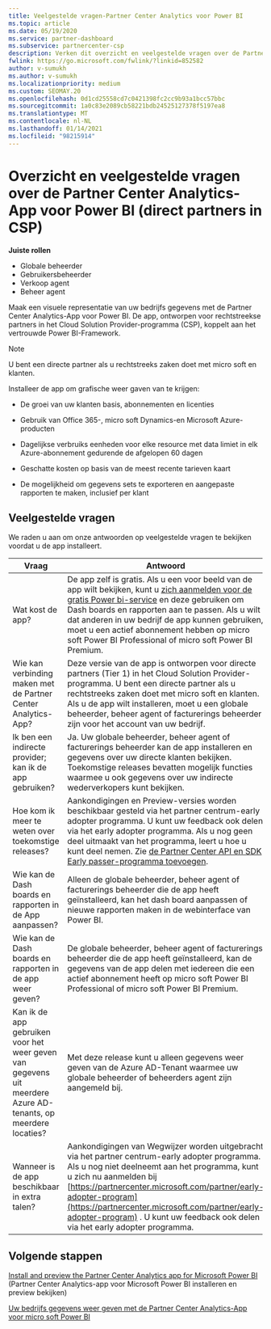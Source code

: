 ```yaml
---
title: Veelgestelde vragen-Partner Center Analytics voor Power BI
ms.topic: article
ms.date: 05/19/2020
ms.service: partner-dashboard
ms.subservice: partnercenter-csp
description: Verken dit overzicht en veelgestelde vragen over de Partner Center Analytics-App voor Power BI.
fwlink: https://go.microsoft.com/fwlink/?linkid=852582
author: v-sumukh
ms.author: v-sumukh
ms.localizationpriority: medium
ms.custom: SEOMAY.20
ms.openlocfilehash: 0d1cd25558cd7c0421398fc2cc9b93a1bcc57bbc
ms.sourcegitcommit: 1a0c83e2089cb58221bdb24525127378f5197ea8
ms.translationtype: MT
ms.contentlocale: nl-NL
ms.lasthandoff: 01/14/2021
ms.locfileid: "98215914"
---
```

# <a name="overview-and-faqs-for-the-partner-center-analytics-app-for-power-bi-direct-partners-in-csp"></a>Overzicht en veelgestelde vragen over de Partner Center Analytics-App voor Power BI (direct partners in CSP)



**Juiste rollen**

- Globale beheerder
- Gebruikersbeheerder
- Verkoop agent
- Beheer agent

Maak een visuele representatie van uw bedrijfs gegevens met de Partner Center Analytics-App voor Power BI. De app, ontworpen voor rechtstreekse partners in het Cloud Solution Provider-programma (CSP), koppelt aan het vertrouwde Power BI-Framework.

> [!NOTE]  
> U bent een directe partner als u rechtstreeks zaken doet met micro soft en klanten.

Installeer de app om grafische weer gaven van te krijgen:

- De groei van uw klanten basis, abonnementen en licenties

- Gebruik van Office 365-, micro soft Dynamics-en Microsoft Azure-producten

- Dagelijkse verbruiks eenheden voor elke resource met data limiet in elk Azure-abonnement gedurende de afgelopen 60 dagen

- Geschatte kosten op basis van de meest recente tarieven kaart

- De mogelijkheid om gegevens sets te exporteren en aangepaste rapporten te maken, inclusief per klant

## <a name="frequently-asked-questions"></a>Veelgestelde vragen

We raden u aan om onze antwoorden op veelgestelde vragen te bekijken voordat u de app installeert.

| **Vraag** | **Antwoord** |
| --- | ---------- |
| Wat kost de app? | De app zelf is gratis. Als u een voor beeld van de app wilt bekijken, kunt u [zich aanmelden voor de gratis Power bi-service](https://go.microsoft.com/fwlink/p/?linkid=845347) en deze gebruiken om Dash boards en rapporten aan te passen. Als u wilt dat anderen in uw bedrijf de app kunnen gebruiken, moet u een actief abonnement hebben op micro soft Power BI Professional of micro soft Power BI Premium. |
| Wie kan verbinding maken met de Partner Center Analytics-App? | Deze versie van de app is ontworpen voor directe partners (Tier 1) in het Cloud Solution Provider-programma. U bent een directe partner als u rechtstreeks zaken doet met micro soft en klanten. Als u de app wilt installeren, moet u een globale beheerder, beheer agent of facturerings beheerder zijn voor het account van uw bedrijf. |
| Ik ben een indirecte provider; kan ik de app gebruiken? | Ja. Uw globale beheerder, beheer agent of facturerings beheerder kan de app installeren en gegevens over uw directe klanten bekijken. Toekomstige releases bevatten mogelijk functies waarmee u ook gegevens over uw indirecte wederverkopers kunt bekijken. |
| Hoe kom ik meer te weten over toekomstige releases? | Aankondigingen en Preview-versies worden beschikbaar gesteld via het partner centrum-early adopter programma. U kunt uw feedback ook delen via het early adopter programma. Als u nog geen deel uitmaakt van het programma, leert u hoe u kunt deel nemen. Zie [de Partner Center API en SDK Early passer-programma toevoegen](/partner-center/develop/early-adopter-program).  |
| Wie kan de Dash boards en rapporten in de App aanpassen? | Alleen de globale beheerder, beheer agent of facturerings beheerder die de app heeft geïnstalleerd, kan het dash board aanpassen of nieuwe rapporten maken in de webinterface van Power BI. |
| Wie kan de Dash boards en rapporten in de app weer geven? | De globale beheerder, beheer agent of facturerings beheerder die de app heeft geïnstalleerd, kan de gegevens van de app delen met iedereen die een actief abonnement heeft op micro soft Power BI Professional of micro soft Power BI Premium. |
| Kan ik de app gebruiken voor het weer geven van gegevens uit meerdere Azure AD-tenants, op meerdere locaties? | Met deze release kunt u alleen gegevens weer geven van de Azure AD-Tenant waarmee uw globale beheerder of beheerders agent zijn aangemeld bij. | 
| Wanneer is de app beschikbaar in extra talen? | Aankondigingen van Wegwijzer worden uitgebracht via het partner centrum-early adopter programma. Als u nog niet deelneemt aan het programma, kunt u zich nu aanmelden bij [https://partnercenter.microsoft.com/partner/early-adopter-program](https://partnercenter.microsoft.com/partner/early-adopter-program) . U kunt uw feedback ook delen via het early adopter programma. | 



## <a name="next-steps"></a>Volgende stappen

[Install and preview the Partner Center Analytics app for Microsoft Power BI](power-bi-app-for-direct-partners-install.md) (Partner Center Analytics-app voor Microsoft Power BI installeren en preview bekijken)

[Uw bedrijfs gegevens weer geven met de Partner Center Analytics-App voor micro soft Power BI](power-bi-app-for-direct-partners-use.md)
